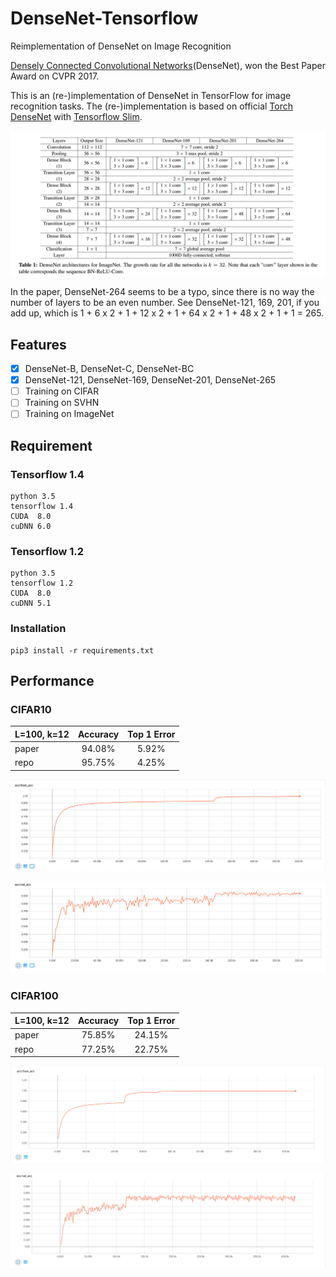 # DenseNet-Tensorflow
Reimplementation of DenseNet on Image Recognition

[Densely Connected Convolutional Networks](https://arxiv.org/abs/1608.06993)(DenseNet), won the Best Paper Award on CVPR 2017.

This is an (re-)implementation of DenseNet in TensorFlow for image recognition tasks. The (re-)implementation is based on official [Torch DenseNet](https://github.com/liuzhuang13/DenseNet) with [Tensorflow Slim](https://github.com/tensorflow/tensorflow/tree/master/tensorflow/contrib/slim).

![DenseNet Table](https://github.com/NanqingD/DenseNet-Tensorflow/blob/master/images/DenseNet_table.png)

In the paper, DenseNet-264 seems to be a typo, since there is no way the number of layers to be an even number. See DenseNet-121, 169, 201, if you add up, which is 1 + 6 x 2 + 1 + 12 x 2 + 1 + 64 x 2 + 1 + 48 x 2 + 1 + 1 = 265.

## Features
- [x] DenseNet-B, DenseNet-C, DenseNet-BC
- [x] DenseNet-121, DenseNet-169, DenseNet-201, DenseNet-265
- [ ] Training on CIFAR
- [ ] Training on SVHN
- [ ] Training on ImageNet

## Requirement
### Tensorflow 1.4
```
python 3.5
tensorflow 1.4
CUDA  8.0
cuDNN 6.0
```

### Tensorflow 1.2
```
python 3.5
tensorflow 1.2
CUDA  8.0
cuDNN 5.1
```

### Installation
```
pip3 install -r requirements.txt
```

## Performance
### CIFAR10
| L=100, k=12 | Accuracy | Top 1 Error |
| ----------- |:--------:|:-----------:|
| paper       | 94.08%   | 5.92%       |
| repo        | 95.75%   | 4.25%       |

![cifar10_train](https://github.com/NanqingD/DenseNet-Tensorflow/blob/master/images/train_cifar10_L100_k12.png)

![cifar10_val](https://github.com/NanqingD/DenseNet-Tensorflow/blob/master/images/val_cifar10_L100_k12.png)

### CIFAR100
| L=100, k=12 | Accuracy | Top 1 Error |
| ----------- |:--------:|:-----------:|
| paper       | 75.85%   | 24.15%      |
| repo        | 77.25%   | 22.75%      |

![cifar100_train](https://github.com/NanqingD/DenseNet-Tensorflow/blob/master/images/train_cifar100_L100_k12.png)

![cifar100_val](https://github.com/NanqingD/DenseNet-Tensorflow/blob/master/images/val_cifar100_L100_k12.png)